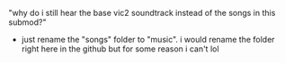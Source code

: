 "why do i still hear the base vic2 soundtrack instead of the songs in this submod?"
- just rename the "songs" folder to "music". i would rename the folder right here in the github but for some reason i can't lol
